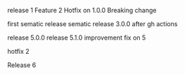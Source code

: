 release 1
Feature 2
Hotfix on 1.0.0
Breaking change

first sematic release 
sematic release 3.0.0 after gh actions

release 5.0.0
release 5.1.0 improvement
fix on 5

hotfix 2

Release 6
